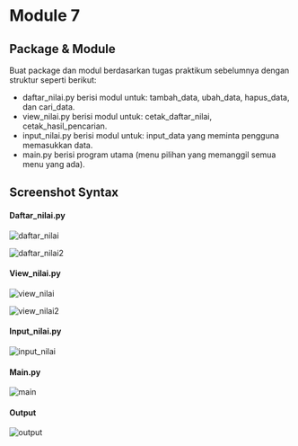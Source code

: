 # Module 7
## Package & Module
Buat package dan modul berdasarkan tugas praktikum sebelumnya dengan struktur seperti berikut:
- daftar_nilai.py berisi modul untuk: tambah_data, ubah_data, hapus_data, dan cari_data.
- view_nilai.py berisi modul untuk: cetak_daftar_nilai, cetak_hasil_pencarian.
- input_nilai.py berisi modul untuk: input_data yang meminta pengguna memasukkan data.
- main.py berisi program utama (menu pilihan yang memanggil semua menu yang ada).

## Screenshot Syntax
#### Daftar_nilai.py
![daftar_nilai](https://user-images.githubusercontent.com/56240078/72218915-ebfd2080-3572-11ea-8a9d-a8115d26f031.png)

![daftar_nilai2](https://user-images.githubusercontent.com/56240078/72218916-ebfd2080-3572-11ea-8832-84e9ad447233.png)

#### View_nilai.py
![view_nilai](https://user-images.githubusercontent.com/56240078/72218928-0b944900-3573-11ea-9635-5cf0696dea57.png)

![view_nilai2](https://user-images.githubusercontent.com/56240078/72218929-0b944900-3573-11ea-84f6-28a67f02e444.png)

#### Input_nilai.py
![input_nilai](https://user-images.githubusercontent.com/56240078/72218942-2797ea80-3573-11ea-9ed4-c3b982d3c452.png)

#### Main.py
![main](https://user-images.githubusercontent.com/56240078/72218945-2f578f00-3573-11ea-8d76-b69041480b4d.png)

#### Output
![output](https://user-images.githubusercontent.com/56240078/72219014-097eba00-3574-11ea-9159-68811b52d9ca.png)
